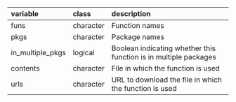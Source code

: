 |variable         |class     |description      |
|:----------------|:---------|:----------------|
|funs             |character |Function names   |
|pkgs             |character |Package names    |
|in_multiple_pkgs |logical   |Boolean indicating whether this function is in multiple packages |
|contents         |character |File in which the function is used |
|urls             |character |URL to download the file in which the function is used |
